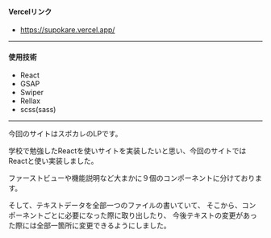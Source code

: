 #### Vercelリンク
* https://supokare.vercel.app/
---
#### 使用技術
* React
* GSAP
* Swiper
* Rellax
* scss(sass)
---
今回のサイトはスポカレのLPです。

学校で勉強したReactを使いサイトを実装したいと思い、今回のサイトではReactと使い実装しました。

ファーストビューや機能説明など大まかに９個のコンポーネントに分けております。

そして、テキストデータを全部一つのファイルの書いていて、
そこから、コンポーネントごとに必要になった際に取り出したり、
今後テキストの変更があった際には全部一箇所に変更できるようにしました。
